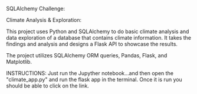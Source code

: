 SQLAlchemy Challenge:

Climate Analysis & Exploration:

This project uses Python and SQLAlchemy to do basic climate analysis and data exploration of a database that contains climate information.
It takes the findings and analysis and designs a Flask API to showcase the results.

The project utilizes SQLAlchemy ORM queries, Pandas, Flask, and Matplotlib.

INSTRUCTIONS:  Just run the Jupyther notebook...and then open the "climate_app.py" and run the flask app in the terminal.  Once it is run you should be able to click on the link.
